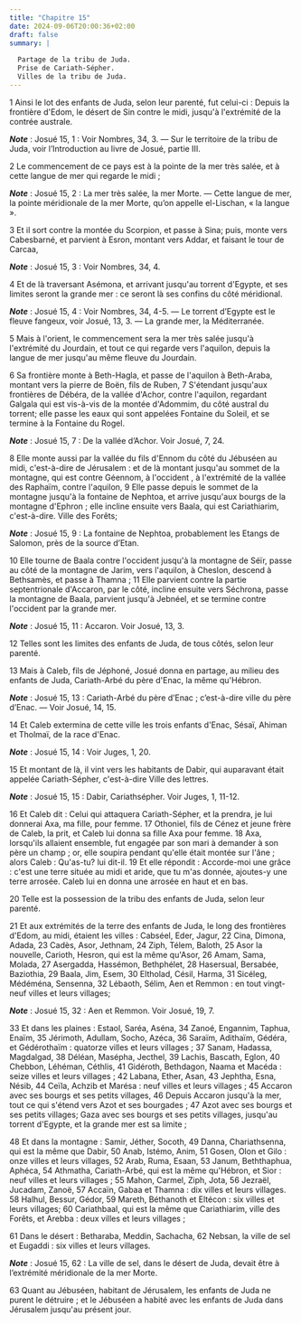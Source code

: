 ```yaml
---
title: "Chapitre 15"
date: 2024-09-06T20:00:36+02:00
draft: false
summary: |
  
  Partage de la tribu de Juda.
  Prise de Cariath-Sépher.
  Villes de la tribu de Juda.
---
```



1 Ainsi le lot des enfants de Juda, selon leur parenté, fut celui-ci : Depuis la frontière d'Edom, le désert de Sin contre le midi, jusqu'à l'extrémité de la contrée australe.

***Note*** :  Josué 15, 1 : Voir Nombres, 34, 3. ― Sur le territoire de la tribu de Juda, voir l’Introduction au livre de Josué, partie III.


2 Le commencement de ce pays est à la pointe de la mer très salée, et à cette langue de mer qui regarde le midi ;

***Note*** :  Josué 15, 2 : La mer très salée, la mer Morte. ― Cette langue de mer, la pointe méridionale de la mer Morte, qu’on appelle el-Lischan, « la langue ».

3 Et il sort contre la montée du Scorpion, et passe à Sina; puis, monte vers Cabesbarné, et parvient à Esron, montant vers Addar, et faisant le tour de Carcaa,

***Note*** :  Josué 15, 3 : Voir Nombres, 34, 4.

4 Et de là traversant Asémona, et arrivant jusqu'au torrent d'Egypte, et ses limites seront la grande mer : ce seront là ses confins du côté méridional.

***Note*** :  Josué 15, 4 : Voir Nombres, 34, 4-5. ― Le torrent d’Egypte est le fleuve fangeux, voir Josué, 13, 3. ― La grande mer, la Méditerranée.


5 Mais à l'orient, le commencement sera la mer très salée jusqu'à l'extrémité du Jourdain, et tout ce qui regarde vers l'aquilon, depuis la langue de mer jusqu'au même fleuve du Jourdain.


6 Sa frontière monte à Beth-Hagla, et passe de l'aquilon à Beth-Araba, montant vers la pierre de Boën, fils de Ruben, 7 S'étendant jusqu'aux frontières de Débéra, de la vallée d'Achor, contre l'aquilon, regardant Galgala qui est vis-à-vis de la montée d'Adommim, du côté austral du torrent; elle passe les eaux qui sont appelées Fontaine du Soleil, et se termine à la Fontaine du Rogel.

***Note*** :  Josué 15, 7 : De la vallée d’Achor. Voir Josué, 7, 24.

8 Elle monte aussi par la vallée du fils d'Ennom du côté du Jébuséen au midi, c'est-à-dire de Jérusalem : et de là montant jusqu'au sommet de la montagne, qui est contre Géennom, à l'occident , à l'extrémité de la vallée des Raphaïm, contre l'aquilon, 9 Elle passe depuis le sommet de la montagne jusqu'à la fontaine de Nephtoa, et arrive jusqu'aux bourgs de la montagne d'Ephron ; elle incline ensuite vers Baala, qui est Cariathiarim, c'est-à-dire. Ville des Forêts;

***Note*** :  Josué 15, 9 : La fontaine de Nephtoa, probablement les Etangs de Salomon, près de la source d’Etan.

10 Elle tourne de Baala contre l'occident jusqu'à la montagne de Séïr, passe au côté de la montagne de Jarim, vers l'aquilon, à Cheslon, descend à Bethsamès, et passe à Thamna ; 11 Elle parvient contre la partie septentrionale d'Accaron, par le côté, incline ensuite vers Séchrona, passe la montagne de Baala, parvient jusqu'à Jebnéel, et se termine contre l'occident par la grande mer.

***Note*** :  Josué 15, 11 : Accaron. Voir Josué, 13, 3.


12 Telles sont les limites des enfants de Juda, de tous côtés, selon leur parenté.


13 Mais à Caleb, fils de Jéphoné, Josué donna en partage, au milieu des enfants de Juda, Cariath-Arbé du père d'Enac, la même qu'Hébron.

***Note*** :  Josué 15, 13 : Cariath-Arbé du père d’Enac ; c’est-à-dire ville du père d’Enac. ― Voir Josué, 14, 15.

14 Et Caleb extermina de cette ville les trois enfants d'Enac, Sésaï, Ahiman et Tholmaï, de la race d'Enac.

***Note*** :  Josué 15, 14 : Voir Juges, 1, 20.

15 Et montant de là, il vint vers les habitants de Dabir, qui auparavant était appelée Cariath-Sépher, c'est-à-dire Ville des lettres.

***Note*** :  Josué 15, 15 : Dabir, Cariathsépher. Voir Juges, 1, 11-12.

16 Et Caleb dit : Celui qui attaquera Cariath-Sépher, et la prendra, je lui donnerai Axa, ma fille, pour femme. 17 Othoniel, fils de Cénez et jeune frère de Caleb, la prit, et Caleb lui donna sa fille Axa pour femme. 18 Axa, lorsqu'ils allaient ensemble, fut engagée par son mari à demander à son père un champ ; or, elle soupira pendant qu'elle était montée sur l'âne ; alors Caleb : Qu'as-tu? lui dit-il. 19 Et elle répondit : Accorde-moi une grâce : c'est une terre située au midi et aride, que tu m'as donnée, ajoutes-y une terre arrosée. Caleb lui en donna une arrosée en haut et en bas.


20 Telle est la possession de la tribu des enfants de Juda, selon leur parenté.


21 Et aux extrémités de la terre des enfants de Juda, le long des frontières d'Edom, au midi, étaient les villes : Cabséel, Eder, Jagur, 22 Cina, Dimona, Adada, 23 Cadès, Asor, Jethnam, 24 Ziph, Télem, Baloth, 25 Asor la nouvelle, Carioth, Hesron, qui est la même qu'Asor, 26 Amam, Sama, Molada, 27 Asergadda, Hassémon, Bethphélet, 28 Hasersual, Bersabée, Baziothia, 29 Baala, Jim, Esem, 30 Eltholad, Césil, Harma, 31 Sicéleg, Médéména, Sensenna, 32 Lébaoth, Sélim, Aen et Remmon : en tout vingt-neuf villes et leurs villages;

***Note*** :  Josué 15, 32 : Aen et Remmon. Voir Josué, 19, 7.


33 Et dans les plaines : Estaol, Saréa, Aséna, 34 Zanoé, Engannim, Taphua, Enaïm, 35 Jérimoth, Adullam, Socho, Azéca, 36 Saraïm, Adithaïm, Gédéra, et Gédérothaïm : quatorze villes et leurs villages ; 37 Sanam, Hadassa, Magdalgad, 38 Déléan, Masépha, Jecthel, 39 Lachis, Bascath, Eglon, 40 Chebbon, Léhéman, Céthlis, 41 Gidéroth, Bethdagon, Naama et Macéda : seize villes et leurs villages ; 42 Labana, Ether, Asan, 43 Jephtha, Esna, Nésib, 44 Ceïla, Achzib et Marésa : neuf villes et leurs villages ; 45 Accaron avec ses bourgs et ses petits villages, 46 Depuis Accaron jusqu'à la mer, tout ce qui s'étend vers Azot et ses bourgades ; 47 Azot avec ses bourgs et ses petits villages; Gaza avec ses bourgs et ses petits villages, jusqu'au torrent d'Egypte, et la grande mer est sa limite ;


48 Et dans la montagne : Samir, Jéther, Socoth, 49 Danna, Chariathsenna, qui est la même que Dabir, 50 Anab, Istémo, Anim, 51 Gosen, Olon et Gilo : onze villes et leurs villages, 52 Arab, Ruma, Esaan, 53 Janum, Beththaphua, Aphéca, 54 Athmatha, Cariath-Arbé, qui est la même qu'Hébron, et Sior : neuf villes et leurs villages ; 55 Mahon, Carmel, Ziph, Jota, 56 Jezraël, Jucadam, Zanoë, 57 Accaïn, Gabaa et Thamna : dix villes et leurs villages. 58 Halhul, Bessur, Gédor, 59 Mareth, Béthanoth et Eltécon : six villes et leurs villages; 60 Cariathbaal, qui est la même que Cariathiarim, ville des Forêts, et Arebba : deux villes et leurs villages ;


61 Dans le désert : Betharaba, Meddin, Sachacha, 62 Nebsan, la ville de sel et Eugaddi : six villes et leurs villages.

***Note*** :  Josué 15, 62 : La ville de sel, dans le désert de Juda, devait être à l’extrémité méridionale de la mer Morte.


63 Quant au Jébuséen, habitant de Jérusalem, les enfants de Juda ne purent le détruire ; et le Jébuséen a habité avec les enfants de Juda dans Jérusalem jusqu'au présent jour.

